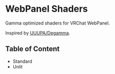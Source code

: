 # WebPanel Shaders

Gamma optimized shaders for VRChat WebPanel.

Inspired by [UUUPA/Degamma](https://github.com/UUUPA/Degamma).

## Table of Content

 - Standard
 - Unlit
